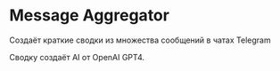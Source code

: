# Message Aggregator
Создаёт краткие сводки из множества сообщений в чатах Telegram

Сводку создаёт AI от OpenAI GPT4.